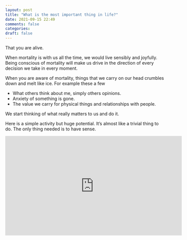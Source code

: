 ```yaml
---
layout: post
title: "What is the most important thing in life?"
date: 2021-09-15 22:49
comments: false
categories:
draft: false
---
```



That you are alive.

When mortality is with us all the time, we would live sensibly and joyfully. 
Being conscious of mortality will make us drive in the direction of every decision we take in every moment.

When you are aware of mortality, things that we carry on our head crumbles down and melt like ice. For example these a few
- What others think about me, simply others opinions.
- Anxiety of something is gone.
- The value we carry for physical things and relationships with people.

We start thinking of what really matters to us and do it.

Here is a simple activity but huge potential. It’s almost like a trivial thing to do. The only thing needed is to have sense.

<iframe width="560" height="315" src="https://www.youtube-nocookie.com/embed/E0MqXuryFG4" title="YouTube video player" frameborder="0" allow="accelerometer; autoplay; clipboard-write; encrypted-media; gyroscope; picture-in-picture" allowfullscreen></iframe>